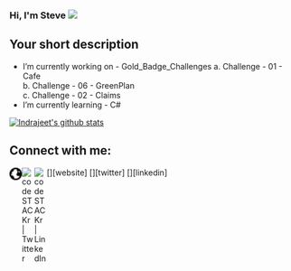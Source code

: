### Hi, I'm Steve  <img src="https://media.giphy.com/media/hvRJCLFzcasrR4ia7z/giphy.gif" width="25px">


## Your short description
- I’m currently working on - Gold_Badge_Challenges
    a. Challenge - 01 - Cafe
    <br />
    b. Challenge - 06 - GreenPlan
    <br />
    c. Challenge - 02 - Claims
    <br />
- I’m currently learning - C#

[![Indrajeet's github stats](https://github-readme-stats.vercel.app/api?username=Steve&count_private=true&include_all_commits=true&theme=radical)](https://google.com)
## Connect with me:
[<img align="left" alt="codeSTACKr.com" width="22px" src="https://raw.githubusercontent.com/iconic/open-iconic/master/svg/globe.svg" />][website]
[<img align="left" alt="codeSTACKr | Twitter" width="22px" src="https://cdn.jsdelivr.net/npm/simple-icons@v3/icons/twitter.svg" />][twitter]
[<img align="left" alt="codeSTACKr | LinkedIn" width="22px" src="https://cdn.jsdelivr.net/npm/simple-icons@v3/icons/linkedin.svg" />][linkedin]
<br />

